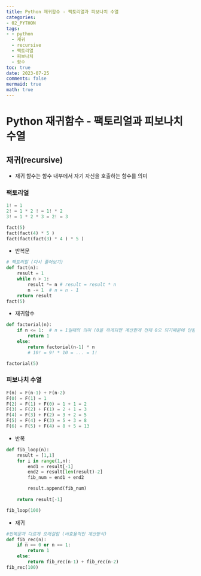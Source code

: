 ```yaml
---
title: Python 재귀함수 - 팩토리얼과 피보나치 수열
categories:
- 02_PYTHON
tags:
- - python
  - 재귀
  - recursive
  - 팩토리얼
  - 피보나치
  - 함수
toc: true
date: 2023-07-25
comments: false
mermaid: true
math: true
---
```

# Python 재귀함수 - 팩토리얼과 피보나치 수열

## 재귀(recursive)
- 재귀 함수는 함수 내부에서 자기 자신을 호출하는 함수를 의미

### 팩토리얼
```python
1! = 1   
2! = 1 * 2 ! = 1! * 2   
3! = 1 * 2 * 3 = 2! = 3   

fact(5)   
fact(fact(4) * 5 )   
fact(fact(fact(3) * 4 ) * 5 )
```
- 반복문
```python
# 팩토리얼 (다시 풀어보기)
def fact(n):
    result = 1
    while n > 1:
        result *= n # result = result * n
        n -= 1  # n = n - 1
    return result
fact(5)
```

- 재귀함수
```python
def factorial(n):
    if n <= 1:  # n = 1일때의 의미 (0을 하게되면 계산한게 전체 0으 되기때문에 안됨)
        return 1
    else:
        return factorial(n-1) * n
        # 10! = 9! * 10 = ... = 1!

factorial(5)
```

### 피보나치 수열
``` python
F(n) = F(n-1) + F(n-2)
F(0) = F(1) = 1
F(2) = F(1) + F(0) = 1 + 1 = 2
F(3) = F(2) + F(1) = 2 + 1 = 3
F(4) = F(3) + F(2) = 3 + 2 = 5
F(5) = F(4) + F(3) = 5 + 3 = 8
F(6) = F(5) + F(4) = 8 + 5 = 13
```
- 반복
```python
def fib_loop(n):
    result = [1,1]
    for i in range(1,n):
        end1 = result[-1]
        end2 = result[len(result)-2]
        fib_num = end1 + end2

        result.append(fib_num)
        
    return result[-1]

fib_loop(100)
```

- 재귀
```python
#반복문과 다르게 오래걸림 (비효율적인 계산방식)
def fib_rec(n):
    if n == 0 or n == 1:
        return 1
    else:
        return fib_rec(n-1) + fib_rec(n-2)
fib_rec(100)
```
